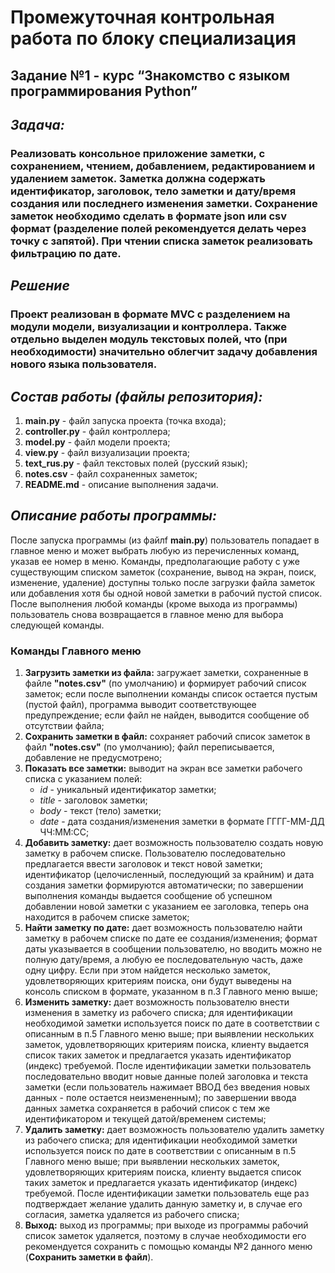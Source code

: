 
# Промежуточная контрольная работа по блоку специализация
## Задание №1 - курс “Знакомство с языком программирования Python” 

## *Задача:*
### **Реализовать консольное приложение заметки, с сохранением, чтением, добавлением, редактированием и удалением заметок. Заметка должна содержать идентификатор, заголовок, тело заметки и дату/время создания или последнего изменения заметки. Сохранение заметок необходимо сделать в формате json или csv формат (разделение полей рекомендуется делать через точку с запятой). При чтении списка заметок реализовать фильтрацию по дате.**

## *Решение*
### **Проект реализован в формате MVC с разделением на модули модели, визуализации и контроллера. Также отдельно выделен модуль текстовых полей, что (при необходимости) значительно облегчит задачу добавления нового языка пользователя.**

## *Состав работы (файлы репозитория):*
1. **main.py** - файл запуска проекта (точка входа);
2. **controller.py** - файл контроллера;
3. **model.py** - файл модели проекта;
4. **view.py** - файл визуализации проекта;
5. **text_rus.py** - файл текстовых полей (русский язык);
6. **notes.csv** - файл сохраненных заметок;
6. **README.md** - описание выполнения задачи.

## *Описание работы программы:*
После запуска программы (из файлf **main.py**) пользователь попадает в главное меню и может выбрать любую из перечисленных команд, указав ее номер в меню. Команды, предполагающие работу с уже существующим списком заметок (сохранение, вывод на экран, поиск, изменение, удаление) доступны только после загрузки файла заметок или добавления хотя бы одной новой заметки в рабочий пустой список. После выполнения любой команды (кроме выхода из программы) пользователь снова возвращается в главное меню для выбора следующей команды.

### **Команды Главного меню**
1. **Загрузить заметки из файла:** загружает заметки, сохраненные в файле **"notes.csv"** (по умолчанию) и формирует рабочий список заметок; если после выполнении команды список остается пустым (пустой файл), программа выводит соответствующее предупреждение; если файл не найден, выводится сообщение об отсутствии файла;
2. **Сохранить заметки в файл:** сохраняет рабочий список заметок в файл **"notes.csv"** (по умолчанию); файл переписывается, добавление не предусмотрено;
3. **Показать все заметки:** выводит на экран все заметки рабочего списка с указанием полей:
    * *id* - уникальный идентификатор заметки;
    * *title* - заголовок заметки;
    * *body* - текст (тело) заметки;
    * *date* - дата создания/изменения заметки в формате ГГГГ-ММ-ДД ЧЧ:ММ:СС;
4. **Добавить заметку:** дает возможность пользователю создать новую заметку в рабочем списке. Пользователю последовательно предлагается ввести заголовок и текст новой заметки; идентификатор (целочисленный, последующий за крайним) и дата создания заметки формируются автоматически; по завершении выполнения команды выдается сообщение об успешном добавлении новой заметки с указанием ее заголовка, теперь она находится в рабочем списке заметок;
5. **Найти заметку по дате:** дает возможность пользователю найти заметку в рабочем списке по дате ее создания/изменения; формат даты указывается в сообщении пользователю, но вводить можно не полную дату/время, а любую ее последовательную часть, даже одну цифру. Если при этом найдется несколько заметок, удовлетворяющих критериям поиска, они будут выведены на консоль списком в формате, указанном в п.3 Главного меню выше;
6. **Изменить заметку:** дает возможность пользователю внести изменения в заметку из рабочего списка; для идентификации необходимой заметки используется поиск по дате в соответствии с описанным в п.5 Главного меню выше; при выявлении нескольких заметок, удовлетворяющих критериям поиска, клиенту выдается список таких заметок и предлагается указать идентификатор (индекс) требуемой. После идентификации заметки пользователь последовательно вводит новые данные полей заголовка и текста заметки (если пользователь нажимает ВВОД без введения новых данных - поле остается неизмененным); по завершении ввода данных заметка сохраняется в рабочий список с тем же идентификатором и текущей датой/временем системы;
6. **Удалить заметку:** дает возможность пользователю удалить заметку из рабочего списка; для идентификации необходимой заметки используется поиск по дате в соответствии с описанным в п.5 Главного меню выше; при выявлении нескольких заметок, удовлетворяющих критериям поиска, клиенту выдается список таких заметок и предлагается указать идентификатор (индекс) требуемой. После идентификации заметки пользователь еще раз подтверждает желание удалить данную заметку и, в случае его согласия, заметка удаляется из рабочего списка;
7. **Выход:** выход из программы; при выходе из программы рабочий список заметок удаляется, поэтому в случае необходимости его рекомендуется сохранить с помощью команды №2 данного меню (**Сохранить заметки в файл**).

